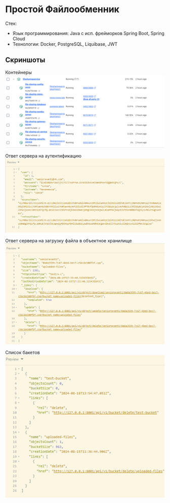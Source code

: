 # Простой Файлообменник

Стек: 
- Язык программирования: Java с исп. фрейморков Spring Boot, Spring Cloud 
- Технологии: Docker, PostgreSQL,  Liquibase, JWT

## Скриншоты

Контейнеры
![image](./images/containers.png)

Ответ сервера на аутентификацию
![image](./images/authentication.png)

Ответ сервера на загрузку файла в объектное хранилище
![image](./images/upload%20file.png)

Список бакетов
![image](./images/bucket%20list.png)